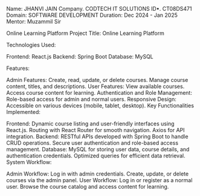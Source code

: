 Name: JHANVI JAIN
Company. CODTECH IT SOLUTIONS
ID•. CT08DS471
Domain: SOFTWARE DEVELOPMENT
Duration: Dec 2024 - Jan 2025
Mentor: Muzammil Sir

Online Learning Platform
Project Title: Online Learning Platform

Technologies Used:

Frontend: React.js
Backend: Spring Boot
Database: MySQL

Features:

Admin Features:
Create, read, update, or delete courses.
Manage course content, titles, and descriptions.
User Features:
View available courses.
Access course content for learning.
Authentication and Role Management:
Role-based access for admin and normal users.
Responsive Design:
Accessible on various devices (mobile, tablet, desktop).
Key Functionalities Implemented:

Frontend:
Dynamic course listing and user-friendly interfaces using React.js.
Routing with React Router for smooth navigation.
Axios for API integration.
Backend:
RESTful APIs developed with Spring Boot to handle CRUD operations.
Secure user authentication and role-based access management.
Database:
MySQL for storing user data, course details, and authentication credentials.
Optimized queries for efficient data retrieval.
System Workflow:

Admin Workflow:
Log in with admin credentials.
Create, update, or delete courses via the admin panel.
User Workflow:
Log in or register as a normal user.
Browse the course catalog and access content for learning.
